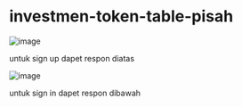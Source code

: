 # investmen-token-table-pisah

![image](https://user-images.githubusercontent.com/99403423/206089914-1eea4748-4c6a-41e6-8780-9a4d726598b9.png)

untuk sign up dapet respon diatas

![image](https://user-images.githubusercontent.com/99403423/206089963-59a64c71-de43-45cd-8c40-117de3f9fa0a.png)

untuk sign in dapet respon dibawah
